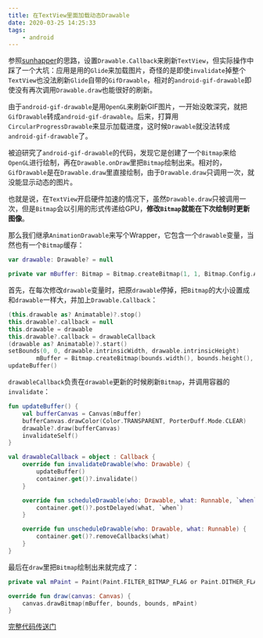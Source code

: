 ```yaml
---
title: 在TextView里面加载动态Drawable
date: 2020-03-25 14:25:33
tags:
	- android
---
```


参照[sunhapper](https://www.jianshu.com/p/3ae513115c17)的思路，设置`Drawable.Callback`来刷新`TextView`，但实际操作中踩了一个大坑：应用是用的`Glide`来加载图片，奇怪的是即使`invalidate`掉整个`TextView`也没法刷新`Glide`自带的`GifDrawable`，相对的`android-gif-drawable`即使没有再次调用`Drawable.draw`也能很好的刷新。

<!--more-->

由于`android-gif-drawable`是用`OpenGL`来刷新GIF图片，一开始没敢深究，就把`GifDrawable`转成`android-gif-drawable`。后来，打算用`CircularProgressDrawable`来显示加载进度，这时候`Drawable`就没法转成`android-gif-drawable`了。

被迫研究了`android-gif-drawable`的代码，发现它是创建了一个`Bitmap`来给`OpenGL`进行绘制，再在`Drawable.onDraw`里把`Bitmap`绘制出来。相对的，`GifDrawable`是在`Drawable.draw`里直接绘制，由于`Drawable.draw`只调用一次，就没能显示动态的图片。

也就是说，在`TextView`开启硬件加速的情况下，虽然`Drawable.draw`只被调用一次，但是`Bitmap`会以引用的形式传递给GPU，**修改`Bitmap`就能在下次绘制时更新图像**。

那么我们继承`AnimationDrawable`来写个Wrapper，它包含一个`drawable`变量，当然也有一个`Bitmap`缓存：

```kotlin
var drawable: Drawable? = null

private var mBuffer: Bitmap = Bitmap.createBitmap(1, 1, Bitmap.Config.ARGB_8888)
```

首先，在每次修改`drawable`变量时，把原`drawable`停掉，把`Bitmap`的大小设置成和`drawable`一样大，并加上`Drawable.Callback`：

```kotlin
(this.drawable as? Animatable)?.stop()
this.drawable?.callback = null
this.drawable = drawable
this.drawable?.callback = drawableCallback
(drawable as? Animatable)?.start()
setBounds(0, 0, drawable.intrinsicWidth, drawable.intrinsicHeight)
        mBuffer = Bitmap.createBitmap(bounds.width(), bounds.height(), Bitmap.Config.ARGB_8888)
updateBuffer()
```

`drawableCallback`负责在`drawable`更新的时候刷新`Bitmap`，并调用容器的`invalidate`：

```kotlin
fun updateBuffer() {
    val bufferCanvas = Canvas(mBuffer)
    bufferCanvas.drawColor(Color.TRANSPARENT, PorterDuff.Mode.CLEAR)
    drawable?.draw(bufferCanvas)
    invalidateSelf()
}

val drawableCallback = object : Callback {
    override fun invalidateDrawable(who: Drawable) {
        updateBuffer()
        container.get()?.invalidate()
    }

    override fun scheduleDrawable(who: Drawable, what: Runnable, `when`: Long) {
        container.get()?.postDelayed(what, `when`)
    }

    override fun unscheduleDrawable(who: Drawable, what: Runnable) {
        container.get()?.removeCallbacks(what)
    }
}
```

最后在`draw`里把`Bitmap`绘制出来就完成了：

```kotlin
private val mPaint = Paint(Paint.FILTER_BITMAP_FLAG or Paint.DITHER_FLAG)

override fun draw(canvas: Canvas) {
    canvas.drawBitmap(mBuffer, bounds, bounds, mPaint)
}
```

[完整代码传送门](https://github.com/ekibun/Bangumi/blob/master/app/src/main/java/soko/ekibun/bangumi/util/span/TextViewDrawable.kt)